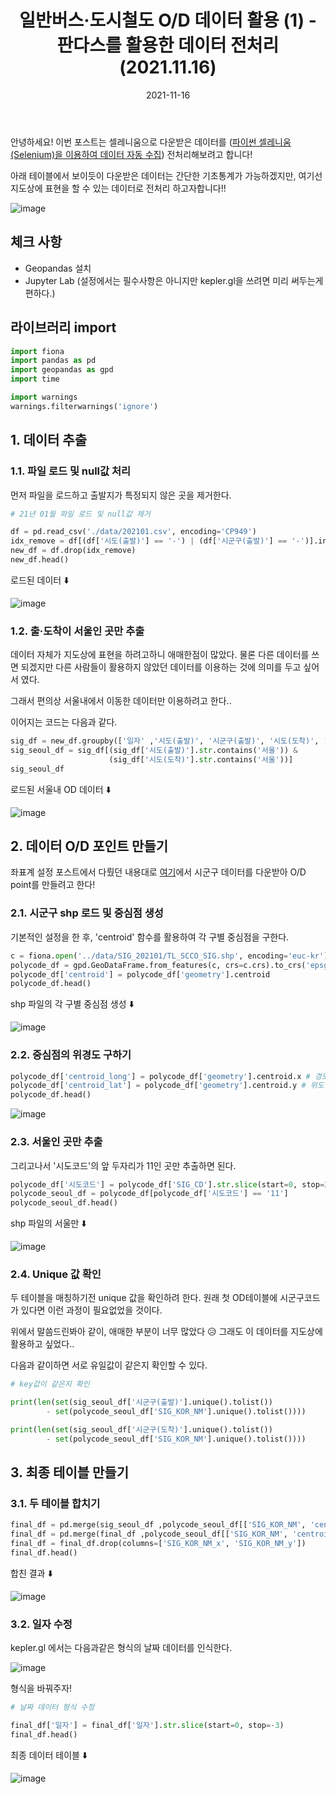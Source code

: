 ﻿---
title: "일반버스·도시철도 O/D 데이터 활용 (1) - 판다스를 활용한 데이터 전처리 (2021.11.16)"
excerpt: "안녕하세요!  이번 포스트는 셀레니움으로 다운받은 데이터를 전처리해보려고 합니다!"

categories:
  - Blog
tags:
  - [kepler.gl, python, visualization]

toc: true
toc_sticky: true

date: 2021-11-16
last_modified_at: 2021-11-16
---

안녕하세요! 이번 포스트는 셀레니움으로 다운받은 데이터를 ([파이썬 셀레니움(Selenium)을 이용하여 데이터 자동 수집](https://github.com/everlast0430/cityBusRailOD-python-selenium/blob/main/202101.csv)) 전처리해보려고 합니다!

아래 테이블에서 보이듯이 다운받은 데이터는 간단한 기초통계가 가능하겠지만, 여기선 지도상에 표현을 할 수 있는 데이터로 전처리 하고자합니다!!

![image](https://user-images.githubusercontent.com/43924464/141873219-8a5f89d8-1e11-45a7-85d0-1e09edeb8210.png)

## 체크 사항

- Geopandas 설치
- Jupyter Lab (설정에서는 필수사항은 아니지만 kepler.gl을 쓰려면 미리 써두는게 편하다.)

## 라이브러리 import

```python
import fiona
import pandas as pd
import geopandas as gpd
import time

import warnings
warnings.filterwarnings('ignore')
```

## 1. 데이터 추출

### 1.1. 파일 로드 및 null값 처리

먼저 파일을 로드하고 출발지가 특정되지 않은 곳을 제거한다.

```python
# 21년 01월 파일 로드 및 null값 제거

df = pd.read_csv('./data/202101.csv', encoding='CP949')
idx_remove = df[(df['시도(출발)'] == '-') | (df['시군구(출발)'] == '-')].index
new_df = df.drop(idx_remove)
new_df.head()
```

로드된 데이터 ⬇️

![image](https://user-images.githubusercontent.com/43924464/141878247-56780021-bf75-4eca-80c6-7e0ccad68f6a.png)

### 1.2. 출·도착이 서울인 곳만 추출

데이터 자체가 지도상에 표현을 하려고하니 애매한점이 많았다. 물론 다른 데이터를 쓰면 되겠지만 다른 사람들이 활용하지 않았던 데이터를 이용하는 것에 의미를 두고 싶어서 였다.

그래서 편의상 서울내에서 이동한 데이터만 이용하려고 한다..

이어지는 코드는 다음과 같다.

```python
sig_df = new_df.groupby(['일자' ,'시도(출발)', '시군구(출발)', '시도(도착)', '시군구(도착)'], as_index=False).mean()
sig_seoul_df = sig_df[(sig_df['시도(출발)'].str.contains('서울')) &
                      (sig_df['시도(도착)'].str.contains('서울'))]
sig_seoul_df
```

로드된 서울내 OD 데이터 ⬇️

![image](https://user-images.githubusercontent.com/43924464/141880200-85c0d179-2579-4784-bc68-6cc696e9886b.png)

## 2. 데이터 O/D 포인트 만들기

좌표계 설정 포스트에서 다뤘던 내용대로 [여기](http://www.gisdeveloper.co.kr/?p=2332)에서 시군구 데이터를 다운받아 O/D point를 만들려고 한다!

### 2.1. 시군구 shp 로드 및 중심점 생성

기본적인 설정을 한 후, 'centroid' 함수를 활용하여 각 구별 중심점을 구한다.

```python
c = fiona.open('../data/SIG_202101/TL_SCCO_SIG.shp', encoding='euc-kr')
polycode_df = gpd.GeoDataFrame.from_features(c, crs=c.crs).to_crs('epsg:4326')
polycode_df['centroid'] = polycode_df['geometry'].centroid
polycode_df.head()
```

shp 파일의 각 구별 중심점 생성 ⬇️

![image](https://user-images.githubusercontent.com/43924464/141880410-ae7028ac-3605-49a0-8d05-17bce673adad.png)

### 2.2. 중심점의 위경도 구하기

```python
polycode_df['centroid_long'] = polycode_df['geometry'].centroid.x # 경도
polycode_df['centroid_lat'] = polycode_df['geometry'].centroid.y # 위도
polycode_df.head()
```

![image](https://user-images.githubusercontent.com/43924464/141929189-db9874ed-cf21-41db-b757-438e1308f100.png)

### 2.3. 서울인 곳만 추출

그리고나서 '시도코드'의 앞 두자리가 11인 곳만 추출하면 된다.

```python
polycode_df['시도코드'] = polycode_df['SIG_CD'].str.slice(start=0, stop=2)
polycode_seoul_df = polycode_df[polycode_df['시도코드'] == '11']
polycode_seoul_df.head()
```

shp 파일의 서울만 ⬇️

![image](https://user-images.githubusercontent.com/43924464/141929127-b74170e0-54ae-4b73-a83c-965a918dc446.png)

### 2.4. Unique 값 확인

두 테이블을 매칭하기전 unique 값을 확인하려 한다. 원래 첫 OD테이블에 시군구코드가 있다면 이런 과정이 필요없었을 것이다.

위에서 말씀드린봐아 같이, 애매한 부분이 너무 많았다 😥 그래도 이 데이터를 지도상에 활용하고 싶었다..

다음과 같이하면 서로 유일값이 같은지 확인할 수 있다.

```python
# key값이 같은지 확인

print(len(set(sig_seoul_df['시군구(출발)'].unique().tolist())
	    - set(polycode_seoul_df['SIG_KOR_NM'].unique().tolist())))

print(len(set(sig_seoul_df['시군구(도착)'].unique().tolist())
        - set(polycode_seoul_df['SIG_KOR_NM'].unique().tolist())))
```

## 3. 최종 테이블 만들기

### 3.1. 두 테이블 합치기

```python
final_df = pd.merge(sig_seoul_df ,polycode_seoul_df[['SIG_KOR_NM', 'centroid_long', 'centroid_lat']], left_on='시군구(출발)', right_on='SIG_KOR_NM', how='left')
final_df = pd.merge(final_df ,polycode_seoul_df[['SIG_KOR_NM', 'centroid_long', 'centroid_lat']], left_on='시군구(도착)', right_on='SIG_KOR_NM', how='left')
final_df = final_df.drop(columns=['SIG_KOR_NM_x', 'SIG_KOR_NM_y'])
final_df.head()
```

합친 결과 ⬇️

![image](https://user-images.githubusercontent.com/43924464/141928869-72312e49-9117-48b1-99ac-f551d1aa92a4.png)

### 3.2. 일자 수정

kepler.gl 에서는 다음과같은 형식의 날짜 데이터를 인식한다.

![image](https://user-images.githubusercontent.com/43924464/141870912-7dc88d33-fa8c-4a1d-908d-a49a01467b85.png)

형식을 바꿔주자!

```python
# 날짜 데이터 형식 수정

final_df['일자'] = final_df['일자'].str.slice(start=0, stop=-3)
final_df.head()
```

최종 데이터 테이블 ⬇️

![image](https://user-images.githubusercontent.com/43924464/141929046-7f506ac1-0ada-4152-87c4-e902f51e5e71.png)
